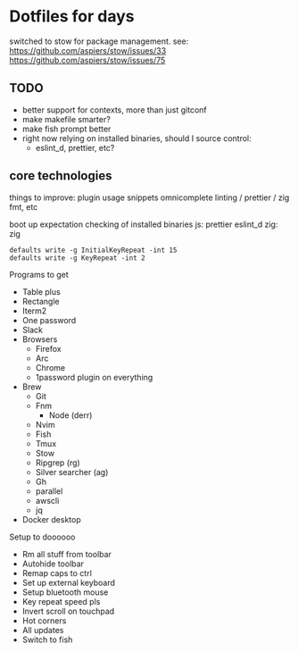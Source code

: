 # Dotfiles for days

switched to stow for package management. see:
https://github.com/aspiers/stow/issues/33
https://github.com/aspiers/stow/issues/75

TODO
----

- better support for contexts, more than just gitconf
- make makefile smarter?
- make fish prompt better
- right now relying on installed binaries, should I source control:
  - eslint_d, prettier, etc?

core technologies
--------------------------
things to improve:
  plugin usage
  snippets
  omnicomplete
  linting / prettier / zig fmt, etc

boot up expectation checking of installed binaries
  js:
    prettier
    eslint_d
  zig:
    zig


```
defaults write -g InitialKeyRepeat -int 15
defaults write -g KeyRepeat -int 2
```

Programs to get
- Table plus
- Rectangle
- Iterm2
- One password
- Slack
- Browsers
    - Firefox
    - Arc
    - Chrome
    - 1password plugin on everything
- Brew
    - Git
    - Fnm
        - Node (derr)
    - Nvim
    - Fish
    - Tmux
    - Stow
    - Ripgrep (rg)
    - Silver searcher (ag)
    - Gh
    - parallel
    - awscli
    - jq
- Docker desktop

Setup to doooooo
- Rm all stuff from toolbar
- Autohide toolbar
- Remap caps to ctrl
- Set up external keyboard
- Setup bluetooth mouse
- Key repeat speed pls
- Invert scroll on touchpad
- Hot corners
- All updates
- Switch to fish
